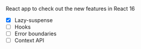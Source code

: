React app to check out the new features in React 16

- [x] Lazy-suspense
- [ ] Hooks
- [ ] Error boundaries
- [ ] Context API
